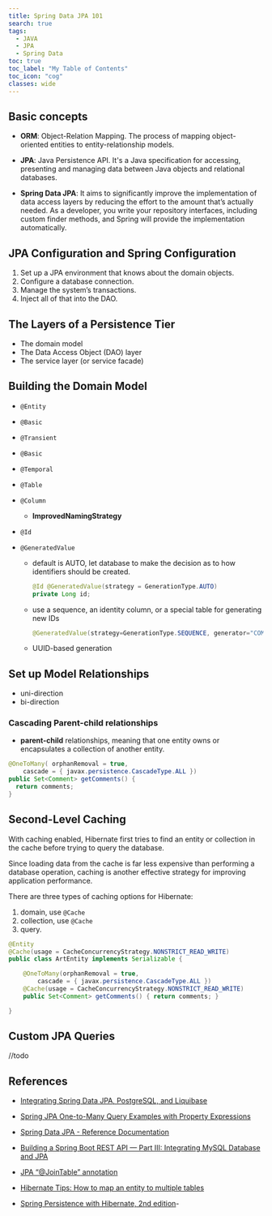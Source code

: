 ```yaml
---
title: Spring Data JPA 101
search: true
tags: 
  - JAVA
  - JPA
  - Spring Data
toc: true
toc_label: "My Table of Contents"
toc_icon: "cog"
classes: wide
---
```


## Basic concepts

- **ORM**: Object-Relation Mapping. The process of mapping object-oriented entities to entity-relationship models.

- **JPA**: Java Persistence API. It's a Java specification for accessing, presenting and managing data between Java objects and relational databases.

- **Spring Data JPA**: It aims to significantly improve the implementation of data access layers by reducing the effort to the amount that’s actually needed. As a developer, you write your repository interfaces, including custom finder methods, and Spring will provide the implementation automatically.


## JPA Configuration and Spring Configuration

1. Set up a JPA environment that knows about the domain objects.
2. Configure a database connection.
3. Manage the system’s transactions.
4. Inject all of that into the DAO.


## The Layers of a Persistence Tier

- The domain model
- The Data Access Object (DAO) layer
- The service layer (or service facade)


## Building the Domain Model

- `@Entity`
- `@Basic`
- `@Transient`
- `@Basic`
- `@Temporal`
- `@Table`
- `@Column`
  - **ImprovedNamingStrategy**

- `@Id`
- `@GeneratedValue`
    - default is AUTO, let database to make the decision as to how identifiers should be created.
        ```java
        @Id @GeneratedValue(strategy = GenerationType.AUTO) 
        private Long id;
        ```
    - use a sequence, an identity column, or a special table for generating new IDs
        ```java
        @GeneratedValue(strategy=GenerationType.SEQUENCE, generator="COMMENT_ID_SEQ")
        ```
    - UUID-based generation


## Set up Model Relationships

- uni-direction
- bi-direction

### Cascading Parent-child relationships

- **parent-child** relationships, meaning that one entity owns or encapsulates a collection of another entity.

```java
@OneToMany( orphanRemoval = true, 
    cascade = { javax.persistence.CascadeType.ALL }) 
public Set<Comment> getComments() { 
  return comments; 
}
```


## Second-Level Caching

With caching enabled, Hibernate first tries to find an entity or collection in the cache before trying to query the database. 

Since loading data from the cache is far less expensive than performing a database operation, caching is another effective strategy for improving application performance.

There are three types of caching options for Hibernate: 
1. domain, use `@Cache`
2. collection, use `@Cache`
3. query.

```java
@Entity 
@Cache(usage = CacheConcurrencyStrategy.NONSTRICT_READ_WRITE) 
public class ArtEntity implements Serializable { 

    @OneToMany(orphanRemoval = true, 
        cascade = { javax.persistence.CascadeType.ALL })
    @Cache(usage = CacheConcurrencyStrategy.NONSTRICT_READ_WRITE) 
    public Set<Comment> getComments() { return comments; }

}
```


## Custom JPA Queries
//todo


## References 

- [Integrating Spring Data JPA, PostgreSQL, and Liquibase](https://auth0.com/blog/integrating-spring-data-jpa-postgresql-liquibase/?utm_source=medium&utm_medium=sc&utm_campaign=spring_data_jpa)

- [Spring JPA One-to-Many Query Examples with Property Expressions](https://medium.com/@evonsdesigns/spring-jpa-one-to-many-query-examples-281078bc457b)

- [Spring Data JPA - Reference Documentation](https://docs.spring.io/spring-data/jpa/docs/current/reference/html/)

- [Building a Spring Boot REST API — Part III: Integrating MySQL Database and JPA](https://medium.com/@salisuwy/building-a-spring-boot-rest-api-part-iii-integrating-mysql-database-and-jpa-81391404046a)

- [JPA “@JoinTable” annotation](https://stackoverflow.com/questions/5478328/jpa-jointable-annotation)

- [Hibernate Tips: How to map an entity to multiple tables](https://www.thoughts-on-java.org/hibernate-tips-how-to-map-an-entity-to-multiple-tables/)

- [Spring Persistence with Hibernate, 2nd edition](https://www.apress.com/gp/book/9781484202692/)- 